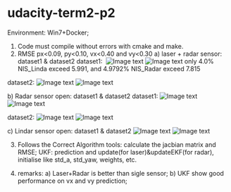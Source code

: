 # udacity-term2-p2
Environment: Win7+Docker;

1) Code must compile without errors with cmake and make.
2) RMSE px<0.09, py<0.10, vx<0.40 and vy<0.30
  a) laser + radar sensor: dataset1 & dataset2
  dataset1:
  ![Image text](https://github.com/Genzaiwuxian/udacity-term2-p2/blob/master/figure/radar%26laser_dateset1.PNG)
  ![Image text](https://github.com/Genzaiwuxian/udacity-term2-p2/blob/master/figure/radar%26laser_dateset1_NIS.PNG)
  only 4.0% NIS_Linda exceed 5.991, and 4.9792% NIS_Radar exceed 7.815
  
  dataset2:
  ![Image text](https://github.com/Genzaiwuxian/udacity-term2-p2/blob/master/figure/radar%26laser_dateset2.PNG)
  ![Image text](https://github.com/Genzaiwuxian/udacity-term2-p2/blob/master/figure/radar%26laser_dateset2_NIS.PNG)
  
  b) Radar sensor open: dataset1 & dataset2
  dataset1:
  ![Image text](https://github.com/Genzaiwuxian/udacity-term2-p2/blob/master/figure/radar_dataset1.PNG)
  ![Image text](https://github.com/Genzaiwuxian/udacity-term2-p2/blob/master/figure/radar_dateset1_NIS.PNG)
  
  dataset2:
  ![Image text](https://github.com/Genzaiwuxian/udacity-term2-p2/blob/master/figure/radar_dataset2.PNG)
  ![Image text](https://github.com/Genzaiwuxian/udacity-term2-p2/blob/master/figure/radar_dateset2_NIS.PNG)
  
  c) Lindar sensor open: dataset1 & dataset2
  ![Image text](https://github.com/Genzaiwuxian/udacity-term2-p2/blob/master/figure/laser_dataset2.PNG)
  ![Image text](https://github.com/Genzaiwuxian/udacity-term2-p2/blob/master/figure/laser_dateset2_NIS.PNG)

3) Follows the Correct Algorithm
  tools: calculate the jacbian matrix and RMSE;
  UKF: prediction and update(for laser)&updateEKF(for radar), initialise like std_a, std_yaw, weights, etc.

4) remarks:
  a) Laser+Radar is better than sigle sensor;
  b) UKF show good performance on vx and vy prediction;

